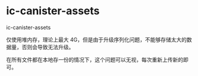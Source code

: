 # ic-canister-assets

ic-canister-assets

仅使用堆内存，理论上最大 4G，但是由于升级序列化问题，不能够存储太大的数据量，否则会导致无法升级。

在所有文件都在本地存一份的情况下，这个问题可以无视，每次重新上传新的即可。
